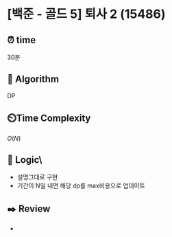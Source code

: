 # [백준 - 골드 5] 퇴사 2 (15486)
 
## ⏰  **time**
30분

## :pushpin: **Algorithm**
DP

## ⏲️**Time Complexity**
$O(N)$

## :round_pushpin: **Logic**\
- 설명그대로 구현
- 기간이 N일 내면 해당 dp를 max비용으로 업데이트

## :black_nib: **Review**
- 